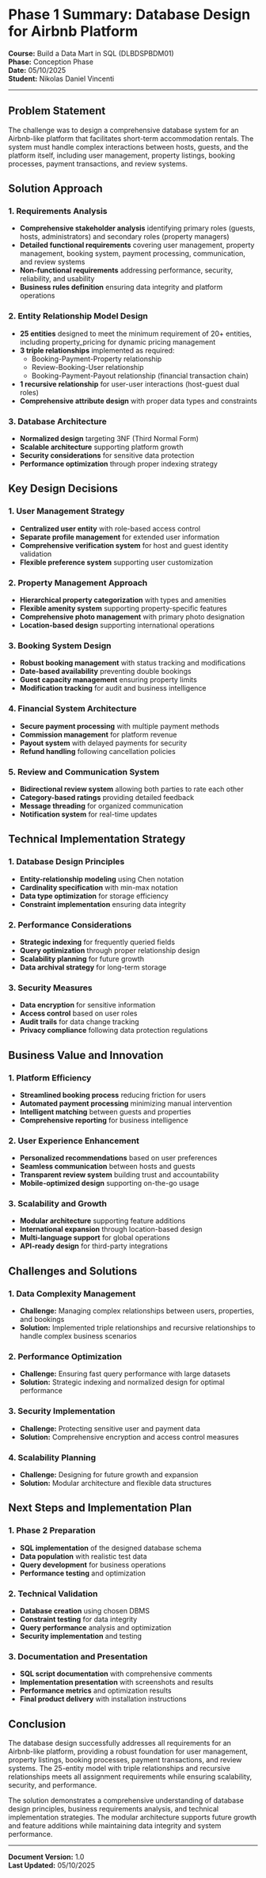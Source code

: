 # Phase 1 Summary: Database Design for Airbnb Platform

**Course:** Build a Data Mart in SQL (DLBDSPBDM01)  
**Phase:** Conception Phase  
**Date:** 05/10/2025  
**Student:** Nikolas Daniel Vincenti

---

## Problem Statement

The challenge was to design a comprehensive database system for an Airbnb-like platform that facilitates short-term accommodation rentals. The system must handle complex interactions between hosts, guests, and the platform itself, including user management, property listings, booking processes, payment transactions, and review systems.

## Solution Approach

### 1. Requirements Analysis
- **Comprehensive stakeholder analysis** identifying primary roles (guests, hosts, administrators) and secondary roles (property managers)
- **Detailed functional requirements** covering user management, property management, booking system, payment processing, communication, and review systems
- **Non-functional requirements** addressing performance, security, reliability, and usability
- **Business rules definition** ensuring data integrity and platform operations

### 2. Entity Relationship Model Design
- **25 entities** designed to meet the minimum requirement of 20+ entities, including property_pricing for dynamic pricing management
- **3 triple relationships** implemented as required:
  - Booking-Payment-Property relationship
  - Review-Booking-User relationship  
  - Booking-Payment-Payout relationship (financial transaction chain)
- **1 recursive relationship** for user-user interactions (host-guest dual roles)
- **Comprehensive attribute design** with proper data types and constraints

### 3. Database Architecture
- **Normalized design** targeting 3NF (Third Normal Form)
- **Scalable architecture** supporting platform growth
- **Security considerations** for sensitive data protection
- **Performance optimization** through proper indexing strategy

## Key Design Decisions

### 1. User Management Strategy
- **Centralized user entity** with role-based access control
- **Separate profile management** for extended user information
- **Comprehensive verification system** for host and guest identity validation
- **Flexible preference system** supporting user customization

### 2. Property Management Approach
- **Hierarchical property categorization** with types and amenities
- **Flexible amenity system** supporting property-specific features
- **Comprehensive photo management** with primary photo designation
- **Location-based design** supporting international operations

### 3. Booking System Design
- **Robust booking management** with status tracking and modifications
- **Date-based availability** preventing double bookings
- **Guest capacity management** ensuring property limits
- **Modification tracking** for audit and business intelligence

### 4. Financial System Architecture
- **Secure payment processing** with multiple payment methods
- **Commission management** for platform revenue
- **Payout system** with delayed payments for security
- **Refund handling** following cancellation policies

### 5. Review and Communication System
- **Bidirectional review system** allowing both parties to rate each other
- **Category-based ratings** providing detailed feedback
- **Message threading** for organized communication
- **Notification system** for real-time updates

## Technical Implementation Strategy

### 1. Database Design Principles
- **Entity-relationship modeling** using Chen notation
- **Cardinality specification** with min-max notation
- **Data type optimization** for storage efficiency
- **Constraint implementation** ensuring data integrity

### 2. Performance Considerations
- **Strategic indexing** for frequently queried fields
- **Query optimization** through proper relationship design
- **Scalability planning** for future growth
- **Data archival strategy** for long-term storage

### 3. Security Measures
- **Data encryption** for sensitive information
- **Access control** based on user roles
- **Audit trails** for data change tracking
- **Privacy compliance** following data protection regulations

## Business Value and Innovation

### 1. Platform Efficiency
- **Streamlined booking process** reducing friction for users
- **Automated payment processing** minimizing manual intervention
- **Intelligent matching** between guests and properties
- **Comprehensive reporting** for business intelligence

### 2. User Experience Enhancement
- **Personalized recommendations** based on user preferences
- **Seamless communication** between hosts and guests
- **Transparent review system** building trust and accountability
- **Mobile-optimized design** supporting on-the-go usage

### 3. Scalability and Growth
- **Modular architecture** supporting feature additions
- **International expansion** through location-based design
- **Multi-language support** for global operations
- **API-ready design** for third-party integrations

## Challenges and Solutions

### 1. Data Complexity Management
- **Challenge:** Managing complex relationships between users, properties, and bookings
- **Solution:** Implemented triple relationships and recursive relationships to handle complex business scenarios

### 2. Performance Optimization
- **Challenge:** Ensuring fast query performance with large datasets
- **Solution:** Strategic indexing and normalized design for optimal performance

### 3. Security Implementation
- **Challenge:** Protecting sensitive user and payment data
- **Solution:** Comprehensive encryption and access control measures

### 4. Scalability Planning
- **Challenge:** Designing for future growth and expansion
- **Solution:** Modular architecture and flexible data structures

## Next Steps and Implementation Plan

### 1. Phase 2 Preparation
- **SQL implementation** of the designed database schema
- **Data population** with realistic test data
- **Query development** for business operations
- **Performance testing** and optimization

### 2. Technical Validation
- **Database creation** using chosen DBMS
- **Constraint testing** for data integrity
- **Query performance** analysis and optimization
- **Security implementation** and testing

### 3. Documentation and Presentation
- **SQL script documentation** with comprehensive comments
- **Implementation presentation** with screenshots and results
- **Performance metrics** and optimization results
- **Final product delivery** with installation instructions

## Conclusion

The database design successfully addresses all requirements for an Airbnb-like platform, providing a robust foundation for user management, property listings, booking processes, payment transactions, and review systems. The 25-entity model with triple relationships and recursive relationships meets all assignment requirements while ensuring scalability, security, and performance.

The solution demonstrates a comprehensive understanding of database design principles, business requirements analysis, and technical implementation strategies. The modular architecture supports future growth and feature additions while maintaining data integrity and system performance.

---

**Document Version:** 1.0  
**Last Updated:** 05/10/2025
